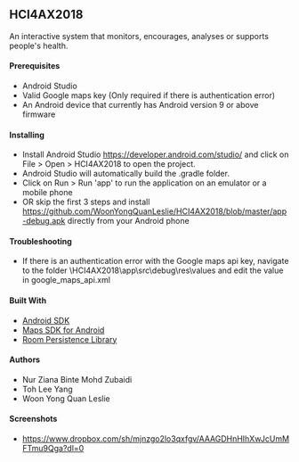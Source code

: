 ## HCI4AX2018

An interactive system that monitors, encourages, analyses or supports people's health.

#### Prerequisites

- Android Studio
- Valid Google maps key (Only required if there is authentication error)
- An Android device that currently has Android version 9 or above firmware

#### Installing

- Install Android Studio https://developer.android.com/studio/ and click on File > Open > HCI4AX2018 to open the project.
- Android Studio will automatically build the .gradle folder.
- Click on Run > Run 'app' to run the application on an emulator or a mobile phone
- OR skip the first 3 steps and install https://github.com/WoonYongQuanLeslie/HCI4AX2018/blob/master/app-debug.apk directly from your Android phone

#### Troubleshooting

- If there is an authentication error with the Google maps api key, navigate to the folder \HCI4AX2018\app\src\debug\res\values and edit the value in google_maps_api.xml

#### Built With

* [Android SDK](https://developer.android.com/studio/)
* [Maps SDK for Android](https://developers.google.com/maps/documentation/android-sdk/intro)
* [Room Persistence Library](https://developer.android.com/topic/libraries/architecture/room)

#### Authors

- Nur Ziana Binte Mohd Zubaidi
- Toh Lee Yang
- Woon Yong Quan Leslie 

#### Screenshots

- https://www.dropbox.com/sh/mjnzgo2lo3qxfgv/AAAGDHnHIhXwJcUmMFTmu9Qga?dl=0
